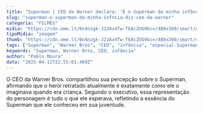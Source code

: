 ```yaml
---
title: "Superman | CEO da Warner declara: 'É o Superman da minha infância'"
slug: "superman-o-superman-da-minha-infncia-diz-ceo-da-warner"
categoria: "FILMES"
midia: "https://cdn.ome.lt/0n4nzgk-J22Av4Tw-fEAcZUG9Gc=/480x360/smart/extras/conteudos/Design_sem_nome_-_2025-04-11T191457.668.png"
tipoMidia: "imagem"
thumb: "https://cdn.ome.lt/0n4nzgk-J22Av4Tw-fEAcZUG9Gc=/480x360/smart/extras/conteudos/Design_sem_nome_-_2025-04-11T191457.668.png"
tags: ["Superman", "Warner Bros", "CEO", "infância", "especial-Superman"]
keywords: "Superman, Warner Bros, CEO, infância"
author: "Pablo Moura"
data: "2025-04-11T22:55:01.469Z"
---
```


O CEO da Warner Bros. compartilhou sua percepção sobre o Superman, afirmando que o herói retratado atualmente é exatamente como ele o imaginava quando era criança. Segundo o executivo, essa representação do personagem é tudo o que ele esperava, refletindo a essência do Superman que ele conheceu em sua juventude.